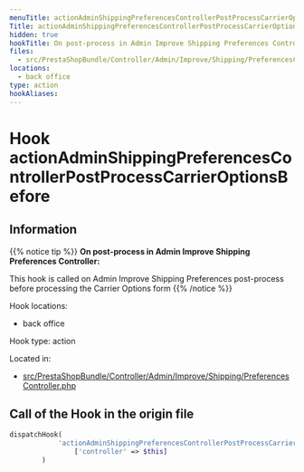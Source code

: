 ```yaml
---
menuTitle: actionAdminShippingPreferencesControllerPostProcessCarrierOptionsBefore
Title: actionAdminShippingPreferencesControllerPostProcessCarrierOptionsBefore
hidden: true
hookTitle: On post-process in Admin Improve Shipping Preferences Controller
files:
  - src/PrestaShopBundle/Controller/Admin/Improve/Shipping/PreferencesController.php
locations:
  - back office
type: action
hookAliases:
---
```


# Hook actionAdminShippingPreferencesControllerPostProcessCarrierOptionsBefore

## Information

{{% notice tip %}}
**On post-process in Admin Improve Shipping Preferences Controller:** 

This hook is called on Admin Improve Shipping Preferences post-process before processing the Carrier Options form
{{% /notice %}}

Hook locations: 
  - back office

Hook type: action

Located in: 
  - [src/PrestaShopBundle/Controller/Admin/Improve/Shipping/PreferencesController.php](https://github.com/PrestaShop/PrestaShop/blob/8.0.x/src/PrestaShopBundle/Controller/Admin/Improve/Shipping/PreferencesController.php)

## Call of the Hook in the origin file

```php
dispatchHook(
            'actionAdminShippingPreferencesControllerPostProcessCarrierOptionsBefore',
                ['controller' => $this]
        )
```